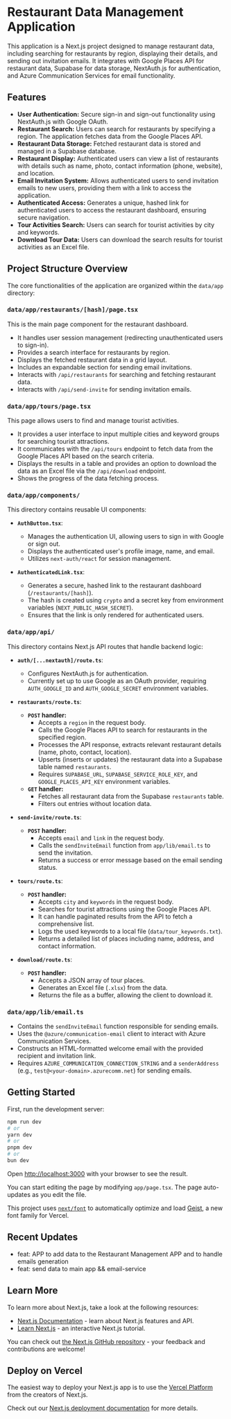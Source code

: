 # Restaurant Data Management Application

This application is a Next.js project designed to manage restaurant data, including searching for restaurants by region, displaying their details, and sending out invitation emails. It integrates with Google Places API for restaurant data, Supabase for data storage, NextAuth.js for authentication, and Azure Communication Services for email functionality.

## Features

- **User Authentication:** Secure sign-in and sign-out functionality using NextAuth.js with Google OAuth.
- **Restaurant Search:** Users can search for restaurants by specifying a region. The application fetches data from the Google Places API.
- **Restaurant Data Storage:** Fetched restaurant data is stored and managed in a Supabase database.
- **Restaurant Display:** Authenticated users can view a list of restaurants with details such as name, photo, contact information (phone, website), and location.
- **Email Invitation System:** Allows authenticated users to send invitation emails to new users, providing them with a link to access the application.
- **Authenticated Access:** Generates a unique, hashed link for authenticated users to access the restaurant dashboard, ensuring secure navigation.
- **Tour Activities Search:** Users can search for tourist activities by city and keywords.
- **Download Tour Data:** Users can download the search results for tourist activities as an Excel file.

## Project Structure Overview

The core functionalities of the application are organized within the `data/app` directory:

### `data/app/restaurants/[hash]/page.tsx`

This is the main page component for the restaurant dashboard.
- It handles user session management (redirecting unauthenticated users to sign-in).
- Provides a search interface for restaurants by region.
- Displays the fetched restaurant data in a grid layout.
- Includes an expandable section for sending email invitations.
- Interacts with `/api/restaurants` for searching and fetching restaurant data.
- Interacts with `/api/send-invite` for sending invitation emails.

### `data/app/tours/page.tsx`

This page allows users to find and manage tourist activities.
- It provides a user interface to input multiple cities and keyword groups for searching tourist attractions.
- It communicates with the `/api/tours` endpoint to fetch data from the Google Places API based on the search criteria.
- Displays the results in a table and provides an option to download the data as an Excel file via the `/api/download` endpoint.
- Shows the progress of the data fetching process.

### `data/app/components/`

This directory contains reusable UI components:

- **`AuthButton.tsx`**:
  - Manages the authentication UI, allowing users to sign in with Google or sign out.
  - Displays the authenticated user's profile image, name, and email.
  - Utilizes `next-auth/react` for session management.

- **`AuthenticatedLink.tsx`**:
  - Generates a secure, hashed link to the restaurant dashboard (`/restaurants/[hash]`).
  - The hash is created using `crypto` and a secret key from environment variables (`NEXT_PUBLIC_HASH_SECRET`).
  - Ensures that the link is only rendered for authenticated users.

### `data/app/api/`

This directory contains Next.js API routes that handle backend logic:

- **`auth/[...nextauth]/route.ts`**:
  - Configures NextAuth.js for authentication.
  - Currently set up to use Google as an OAuth provider, requiring `AUTH_GOOGLE_ID` and `AUTH_GOOGLE_SECRET` environment variables.

- **`restaurants/route.ts`**:
  - **`POST` handler:**
    - Accepts a `region` in the request body.
    - Calls the Google Places API to search for restaurants in the specified region.
    - Processes the API response, extracts relevant restaurant details (name, photo, contact, location).
    - Upserts (inserts or updates) the restaurant data into a Supabase table named `restaurants`.
    - Requires `SUPABASE_URL`, `SUPABASE_SERVICE_ROLE_KEY`, and `GOOGLE_PLACES_API_KEY` environment variables.
  - **`GET` handler:**
    - Fetches all restaurant data from the Supabase `restaurants` table.
    - Filters out entries without location data.

- **`send-invite/route.ts`**:
  - **`POST` handler:**
    - Accepts `email` and `link` in the request body.
    - Calls the `sendInviteEmail` function from `app/lib/email.ts` to send the invitation.
    - Returns a success or error message based on the email sending status.

- **`tours/route.ts`**:
  - **`POST` handler:**
    - Accepts `city` and `keywords` in the request body.
    - Searches for tourist attractions using the Google Places API.
    - It can handle paginated results from the API to fetch a comprehensive list.
    - Logs the used keywords to a local file (`data/tour_keywords.txt`).
    - Returns a detailed list of places including name, address, and contact information.

- **`download/route.ts`**:
  - **`POST` handler:**
    - Accepts a JSON array of tour places.
    - Generates an Excel file (`.xlsx`) from the data.
    - Returns the file as a buffer, allowing the client to download it.

### `data/app/lib/email.ts`

- Contains the `sendInviteEmail` function responsible for sending emails.
- Uses the `@azure/communication-email` client to interact with Azure Communication Services.
- Constructs an HTML-formatted welcome email with the provided recipient and invitation link.
- Requires `AZURE_COMMUNICATION_CONNECTION_STRING` and a `senderAddress` (e.g., `test@<your-domain>.azurecomm.net`) for sending emails.

## Getting Started

First, run the development server:

```bash
npm run dev
# or
yarn dev
# or
pnpm dev
# or
bun dev
```

Open [http://localhost:3000](http://localhost:3000) with your browser to see the result.

You can start editing the page by modifying `app/page.tsx`. The page auto-updates as you edit the file.

This project uses [`next/font`](https://nextjs.org/docs/app/building-your-application/optimizing/fonts) to automatically optimize and load [Geist](https://vercel.com/font), a new font family for Vercel.

## Recent Updates

- feat: APP to add data to the Restaurant Management APP and to handle emails generation
- feat: send data to main app && email-service

## Learn More

To learn more about Next.js, take a look at the following resources:

- [Next.js Documentation](https://nextjs.org/docs) - learn about Next.js features and API.
- [Learn Next.js](https://nextjs.org/learn) - an interactive Next.js tutorial.

You can check out [the Next.js GitHub repository](https://github.com/vercel/next.js) - your feedback and contributions are welcome!

## Deploy on Vercel

The easiest way to deploy your Next.js app is to use the [Vercel Platform](https://vercel.com/new?utm_medium=default-template&filter=next.js&utm_source=create-next-app&utm_campaign=create-next-app-readme) from the creators of Next.js.

Check out our [Next.js deployment documentation](https://nextjs.org/docs/app/building-your-application/deploying) for more details.
